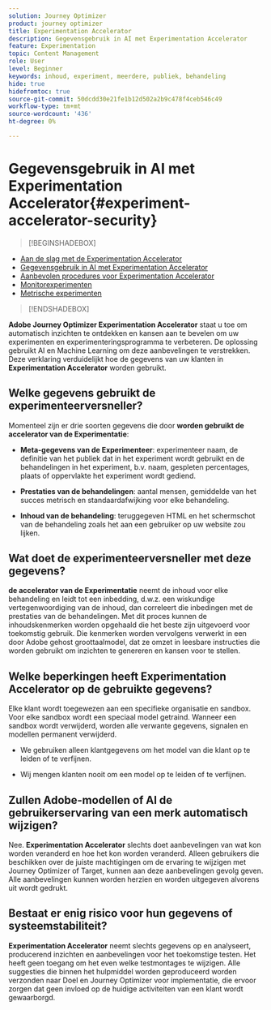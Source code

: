 ```yaml
---
solution: Journey Optimizer
product: journey optimizer
title: Experimentation Accelerator
description: Gegevensgebruik in AI met Experimentation Accelerator
feature: Experimentation
topic: Content Management
role: User
level: Beginner
keywords: inhoud, experiment, meerdere, publiek, behandeling
hide: true
hidefromtoc: true
source-git-commit: 50dcdd30e21fe1b12d502a2b9c478f4ceb546c49
workflow-type: tm+mt
source-wordcount: '436'
ht-degree: 0%

---
```


# Gegevensgebruik in AI met Experimentation Accelerator{#experiment-accelerator-security}

>[!BEGINSHADEBOX]

* [Aan de slag met de Experimentation Accelerator](experiment-accelerator.md)
* [Gegevensgebruik in AI met Experimentation Accelerator](experiment-accelerator-security.md)
* [Aanbevolen procedures voor Experimentation Accelerator](experiment-accelerator-best-practices.md)
* [Monitorexperimenten](experiment-accelerator-monitor.md)
* [Metrische experimenten](experiment-accelerator-metrics.md)

>[!ENDSHADEBOX]

**Adobe Journey Optimizer Experimentation Accelerator** staat u toe om automatisch inzichten te ontdekken en kansen aan te bevelen om uw experimenten en experimenteringsprogramma te verbeteren. De oplossing gebruikt AI en Machine Learning om deze aanbevelingen te verstrekken. Deze verklaring verduidelijkt hoe de gegevens van uw klanten in **Experimentation Accelerator** worden gebruikt.

## Welke gegevens gebruikt de experimenteerversneller?

Momenteel zijn er drie soorten gegevens die door **worden gebruikt de accelerator van de Experimentatie**:

* **Meta-gegevens van de Experimenteer**: experimenteer naam, de definitie van het publiek dat in het experiment wordt gebruikt en de behandelingen in het experiment, b.v. naam, gespleten percentages, plaats of oppervlakte het experiment wordt gediend.

* **Prestaties van de behandelingen**: aantal mensen, gemiddelde van het succes metrisch en standaardafwijking voor elke behandeling.

* **Inhoud van de behandeling**: teruggegeven HTML en het schermschot van de behandeling zoals het aan een gebruiker op uw website zou lijken.

## Wat doet de experimenteerversneller met deze gegevens?

**de accelerator van de Experimentatie** neemt de inhoud voor elke behandeling en leidt tot een inbedding, d.w.z. een wiskundige vertegenwoordiging van de inhoud, dan correleert die inbedingen met de prestaties van de behandelingen. Met dit proces kunnen de inhoudskenmerken worden opgehaald die het beste zijn uitgevoerd voor toekomstig gebruik. Die kenmerken worden vervolgens verwerkt in een door Adobe gehost groottaalmodel, dat ze omzet in leesbare instructies die worden gebruikt om inzichten te genereren en kansen voor te stellen.

## Welke beperkingen heeft Experimentation Accelerator op de gebruikte gegevens?

Elke klant wordt toegewezen aan een specifieke organisatie en sandbox. Voor elke sandbox wordt een speciaal model getraind. Wanneer een sandbox wordt verwijderd, worden alle verwante gegevens, signalen en modellen permanent verwijderd.

* We gebruiken alleen klantgegevens om het model van die klant op te leiden of te verfijnen.

* Wij mengen klanten nooit om een model op te leiden of te verfijnen.

## Zullen Adobe-modellen of AI de gebruikerservaring van een merk automatisch wijzigen?

Nee. **Experimentation Accelerator** slechts doet aanbevelingen van wat kon worden veranderd en hoe het kon worden veranderd. Alleen gebruikers die beschikken over de juiste machtigingen om de ervaring te wijzigen met Journey Optimizer of Target, kunnen aan deze aanbevelingen gevolg geven. Alle aanbevelingen kunnen worden herzien en worden uitgegeven alvorens uit wordt gedrukt.

## Bestaat er enig risico voor hun gegevens of systeemstabiliteit?

**Experimentation Accelerator** neemt slechts gegevens op en analyseert, producerend inzichten en aanbevelingen voor het toekomstige testen. Het heeft geen toegang om het even welke testmontages te wijzigen. Alle suggesties die binnen het hulpmiddel worden geproduceerd worden verzonden naar Doel en Journey Optimizer voor implementatie, die ervoor zorgen dat geen invloed op de huidige activiteiten van een klant wordt gewaarborgd.
